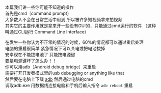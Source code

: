 本篇我们讲一些你可能不知道的操作  
首先是cmd（command prompt）  
大多数人不会在日常生活中用到 所以被许多短视频拿来拍视频  
其实它的主要作用就是拿来开一些没有GUI的，只能通过cmd运行的软件
（这种叫通过CLI运行 Command Line Interface）

在发生一些你认为不正常的情况的时候，60%的情况都可以通过重启处理  
电脑的重启很简单 紧急情况下可以关电或把电池拔掉  
安卓现在不能拔电池了 只能按电源键  
要是电源键坏了怎么办！！  
你可以用adb（Android debug bridge）来重启  
需要打开开发者模式里的usb debugging or anything like that  
然后要在电脑上下载 [adb](https://developer.android.com/tools/adb?hl=zh-cn) 然后通过电脑的cmd  
调取adb.exe 用数据线连接电脑和手机后输入指令 `adb reboot` 重启  